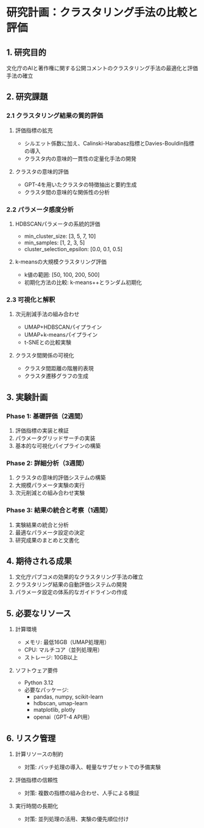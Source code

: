 # 研究計画：クラスタリング手法の比較と評価

## 1. 研究目的
文化庁のAIと著作権に関する公開コメントのクラスタリング手法の最適化と評価手法の確立

## 2. 研究課題
### 2.1 クラスタリング結果の質的評価
1. 評価指標の拡充
   - シルエット係数に加え、Calinski-Harabasz指標とDavies-Bouldin指標の導入
   - クラスタ内の意味的一貫性の定量化手法の開発

2. クラスタの意味的評価
   - GPT-4を用いたクラスタの特徴抽出と要約生成
   - クラスタ間の意味的な関係性の分析

### 2.2 パラメータ感度分析
1. HDBSCANパラメータの系統的評価
   - min_cluster_size: [3, 5, 7, 10]
   - min_samples: [1, 2, 3, 5]
   - cluster_selection_epsilon: [0.0, 0.1, 0.5]

2. k-meansの大規模クラスタリング評価
   - k値の範囲: [50, 100, 200, 500]
   - 初期化方法の比較: k-means++とランダム初期化

### 2.3 可視化と解釈
1. 次元削減手法の組み合わせ
   - UMAP+HDBSCANパイプライン
   - UMAP+k-meansパイプライン
   - t-SNEとの比較実験

2. クラスタ間関係の可視化
   - クラスタ間距離の階層的表現
   - クラスタ遷移グラフの生成

## 3. 実験計画

### Phase 1: 基礎評価（2週間）
1. 評価指標の実装と検証
2. パラメータグリッドサーチの実装
3. 基本的な可視化パイプラインの構築

### Phase 2: 詳細分析（3週間）
1. クラスタの意味的評価システムの構築
2. 大規模パラメータ実験の実行
3. 次元削減との組み合わせ実験

### Phase 3: 結果の統合と考察（1週間）
1. 実験結果の統合と分析
2. 最適なパラメータ設定の決定
3. 研究成果のまとめと文書化

## 4. 期待される成果
1. 文化庁パブコメの効果的なクラスタリング手法の確立
2. クラスタリング結果の自動評価システムの開発
3. パラメータ設定の体系的なガイドラインの作成

## 5. 必要なリソース
1. 計算環境
   - メモリ: 最低16GB（UMAP処理用）
   - CPU: マルチコア（並列処理用）
   - ストレージ: 10GB以上

2. ソフトウェア要件
   - Python 3.12
   - 必要なパッケージ:
     * pandas, numpy, scikit-learn
     * hdbscan, umap-learn
     * matplotlib, plotly
     * openai（GPT-4 API用）

## 6. リスク管理
1. 計算リソースの制約
   - 対策: バッチ処理の導入、軽量なサブセットでの予備実験

2. 評価指標の信頼性
   - 対策: 複数の指標の組み合わせ、人手による検証

3. 実行時間の長期化
   - 対策: 並列処理の活用、実験の優先順位付け
